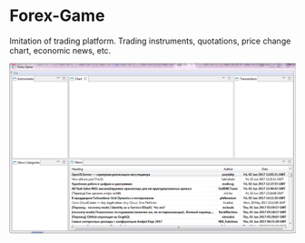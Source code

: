 # Forex-Game
Imitation of trading platform. Trading instruments, quotations, price change chart, economic news, etc.


![](icons/forex-game.PNG)
